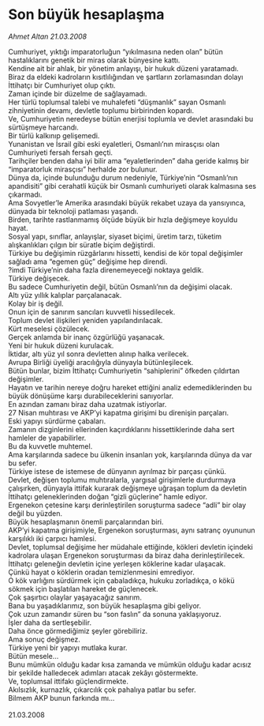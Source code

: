 # Son büyük hesaplaşma

*Ahmet Altan 21.03.2008*

<div class="taraf_structure_2col_1zq">
<div class="margen_n">



 <p>Cumhuriyet, yıktığı imparatorluğun “yıkılmasına neden olan” bütün hastalıklarını genetik bir miras olarak bünyesine kattı.<br/>
Kendine ait bir ahlak, bir yönetim anlayışı, bir hukuk düzeni yaratamadı.<br/>
Biraz da eldeki kadroların kısıtlılığından ve şartların zorlamasından dolayı İttihatçı bir Cumhuriyet olup çıktı.<br/>
Zaman içinde bir düzelme de sağlayamadı.<br/>
Her türlü toplumsal talebi ve muhalefeti “düşmanlık” sayan Osmanlı zihniyetinin devamı, devletle toplumu birbirinden kopardı.<br/>
Ve, Cumhuriyetin neredeyse bütün enerjisi toplumla ve devlet arasındaki bu sürtüşmeye harcandı.<br/>
Bir türlü kalkınıp gelişemedi.<br/>
Yunanistan ve İsrail gibi eski eyaletleri, Osmanlı’nın mirasçısı olan Cumhuriyeti fersah fersah geçti.<br/>
Tarihçiler benden daha iyi bilir ama “eyaletlerinden” daha geride kalmış bir “imparatorluk mirasçısı” herhalde zor bulunur.<br/>
Dünya da, içinde bulunduğu durum nedeniyle, Türkiye’nin “Osmanlı’nın apandisiti” gibi cerahatli küçük bir Osmanlı cumhuriyeti olarak kalmasına ses çıkarmadı.<br/>
Ama Sovyetler’le Amerika arasındaki büyük rekabet uzaya da yansıyınca, dünyada bir teknoloji patlaması yaşandı.<br/>
Birden, tarihte rastlanmamış ölçüde büyük bir hızla değişmeye koyuldu hayat.<br/>
Sosyal yapı, sınıflar, anlayışlar, siyaset biçimi, üretim tarzı, tüketim alışkanlıkları çılgın bir süratle biçim değiştirdi.<br/>
Türkiye bu değişimin rüzgârlarını hissetti, kendisi de kör topal değişimler sağladı ama “egemen güç” değişime hep direndi.<br/>
?imdi Türkiye’nin daha fazla direnemeyeceği noktaya geldik.<br/>
Türkiye değişecek.<br/>
Bu sadece Cumhuriyetin değil, bütün Osmanlı’nın da değişimi olacak.<br/>
Altı yüz yıllık kalıplar parçalanacak.<br/>
Kolay bir iş değil.<br/>
Onun için de sanırım sancıları kuvvetli hissedilecek.<br/>
Toplum devlet ilişkileri yeniden yapılandırılacak.<br/>
Kürt meselesi çözülecek.<br/>
Gerçek anlamda bir inanç özgürlüğü yaşanacak.<br/>
Yeni bir hukuk düzeni kurulacak.<br/>
İktidar, altı yüz yıl sonra devletten alınıp halka verilecek.<br/>
Avrupa Birliği üyeliği aracılığıyla dünyayla bütünleşilecek.<br/>
Bütün bunlar, bizim İttihatçı Cumhuriyetin “sahiplerini” öfkeden çıldırtan değişimler.<br/>
Hayatın ve tarihin nereye doğru hareket ettiğini analiz edemediklerinden bu büyük dönüşüme karşı durabileceklerini sanıyorlar.<br/>
En azından zamanı biraz daha uzatmak istiyorlar.<br/>
27 Nisan muhtırası ve AKP’yi kapatma girişimi bu direnişin parçaları.<br/>
Eski yapıyı sürdürme çabaları.<br/>
Zamanın dizginlerini ellerinden kaçırdıklarını hissettiklerinde daha sert hamleler de yapabilirler.<br/>
Bu da kuvvetle muhtemel.<br/>
Ama karşılarında sadece bu ülkenin insanları yok, karşılarında dünya da var bu sefer.<br/>
Türkiye istese de istemese de dünyanın ayrılmaz bir parçası çünkü.<br/>
Devlet, değişen toplumu muhtıralarla, yargısal girişimlerle durdurmaya çalışırken, dünyayla ittifak kurarak değişmeye uğraşan toplum da devletin İttihatçı geleneklerinden doğan “gizli güçlerine” hamle ediyor.<br/>
Ergenekon çetesine karşı derinleştirilen soruşturma sadece “adli” bir olay değil bu yüzden.<br/>
Büyük hesaplaşmanın önemli parçalarından biri.<br/>
AKP’yi kapatma girişimiyle, Ergenekon soruşturması, aynı satranç oyununun karşılıklı iki çarpıcı hamlesi.<br/>
Devlet, toplumsal değişime her müdahale ettiğinde, kökleri devletin içindeki kadrolara ulaşan Ergenekon soruşturması da biraz daha derinleştirilecek.<br/>
İttihatçı geleneğin devletin içine yerleşen köklerine kadar ulaşacak.<br/>
Çünkü hayat o köklerin oradan temizlenmesini emrediyor.<br/>
O kök varlığını sürdürmek için çabaladıkça, hukuku zorladıkça, o kökü sökmek için başlatılan hareket de güçlenecek.<br/>
Çok şaşırtıcı olaylar yaşayacağız sanırım.<br/>
Bana bu yaşadıklarımız, son büyük hesaplaşma gibi geliyor.<br/>
Çok uzun zamandır süren bu “son faslın” da sonuna yaklaşıyoruz.<br/>
İşler daha da sertleşebilir.<br/>
Daha önce görmediğimiz şeyler görebiliriz.<br/>
Ama sonuç değişmez.<br/>
Türkiye yeni bir yapıyı mutlaka kurar.<br/>
Bütün mesele...<br/>
Bunu mümkün olduğu kadar kısa zamanda ve mümkün olduğu kadar acısız bir şekilde halledecek adımları atacak zekâyı göstermekte.<br/>
Ve, toplumsal ittifakı güçlendirmekte.<br/>
Akılsızlık, kurnazlık, çıkarcılık çok pahalıya patlar bu sefer.<br/>
Bilmem AKP bunun farkında mı...<br/>
<br/>
21.03.2008</p>
<br/>
<br/>
<br/>



<br/>


<div id="taraf_not">
</div>

</div>


</div>
